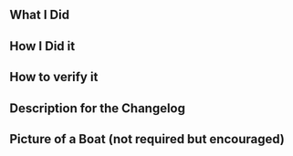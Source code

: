 What I Did
------------


How I Did it
------------


How to verify it
------------


Description for the Changelog
------------



Picture of a Boat (not required but encouraged)
------------

<!-- (thanks https://github.com/linuxkit/linuxkit for this template) -->


